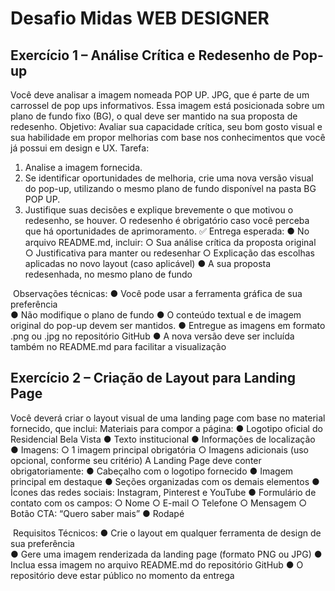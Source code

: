 # Desafio Midas WEB DESIGNER
##  Exercício 1 – Análise Crítica e Redesenho de Pop-up 
Você deve analisar a imagem nomeada POP UP. JPG, que é parte de um carrossel de pop 
ups informativos. 
Essa imagem está posicionada sobre um plano de fundo fixo (BG), o qual deve ser 
mantido na sua proposta de redesenho. 
Objetivo: 
Avaliar sua capacidade crítica, seu bom gosto visual e sua habilidade em propor 
melhorias com base nos conhecimentos que você já possui em design e UX. 
Tarefa: 
1. Analise a imagem fornecida. 
2. Se identificar oportunidades de melhoria, crie uma nova versão visual do pop-up, 
utilizando o mesmo plano de fundo disponível na pasta BG POP UP. 
3. Justifique suas decisões e explique brevemente o que motivou o redesenho, se 
houver. 
O redesenho é obrigatório caso você perceba que há oportunidades de 
aprimoramento. 
✅ Entrega esperada: 
● No arquivo README.md, incluir: 
○ Sua análise crítica da proposta original 
○ Justificativa para manter ou redesenhar 
○ Explicação das escolhas aplicadas no novo layout (caso aplicável) 
● A sua proposta redesenhada, no mesmo plano de fundo  

 ️ Observações técnicas: 
● Você pode usar a ferramenta gráfica de sua preferência  
● Não modifique o plano de fundo 
● O conteúdo textual e de imagem original do pop-up devem ser mantidos. 
● Entregue as imagens em formato .png ou .jpg no repositório GitHub 
● A nova versão deve ser incluída também no README.md para facilitar a visualização 

## Exercício 2 – Criação de Layout para Landing Page 
Você deverá criar o layout visual de uma landing page com base no 
material fornecido, que inclui: 
Materiais para compor a página: 
● Logotipo oficial do Residencial Bela Vista 
● Texto institucional 
● Informações de localização 
● Imagens: 
○ 1 imagem principal obrigatória 
○ Imagens adicionais (uso opcional, conforme seu critério) 
A Landing Page deve conter obrigatoriamente: 
● Cabeçalho com o logotipo fornecido 
● Imagem principal em destaque 
● Seções organizadas com os demais elementos 
● Ícones das redes sociais: Instagram, Pinterest e YouTube 
● Formulário de contato com os campos: 
○ Nome 
○ E-mail 
○ Telefone 
○ Mensagem 
○ Botão CTA: “Quero saber mais” 
● Rodapé 

 ️ Requisitos Técnicos: 
● Crie o layout em qualquer ferramenta de design de sua 
preferência  
● Gere uma imagem renderizada da landing page (formato PNG 
ou JPG) 
● Inclua essa imagem no arquivo README.md do repositório GitHub 
● O repositório deve estar público no momento da entrega 